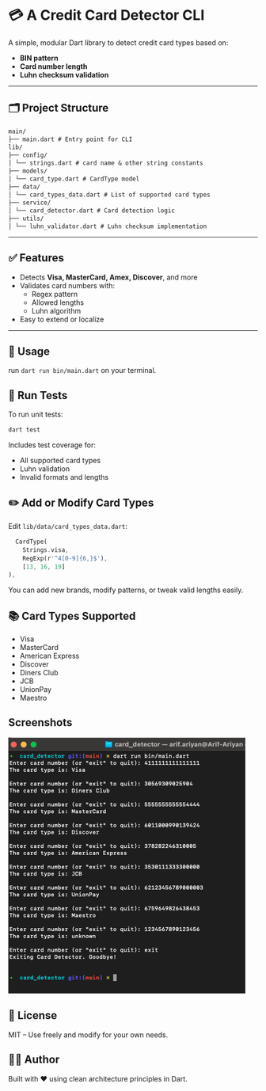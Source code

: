 # 💳 A Credit Card Detector CLI

A simple, modular Dart library to detect credit card types based on:
- **BIN pattern**
- **Card number length**
- **Luhn checksum validation**

---

## 🗂️ Project Structure

```
main/
├── main.dart # Entry point for CLI
lib/
├── config/
│ └── strings.dart # card name & other string constants
├── models/
│ └── card_type.dart # CardType model
├── data/
│ └── card_types_data.dart # List of supported card types
├── service/
│ └── card_detector.dart # Card detection logic
├── utils/
│ └── luhn_validator.dart # Luhn checksum implementation
```

---

## ✅ Features

- Detects **Visa, MasterCard, Amex, Discover**, and more
- Validates card numbers with:
    - Regex pattern
    - Allowed lengths
    - Luhn algorithm
- Easy to extend or localize

---

## 🚀 Usage

run `dart run bin/main.dart` on your terminal.

## 🧪 Run Tests

To run unit tests:
```bash
dart test
```
Includes test coverage for:

- All supported card types
- Luhn validation
- Invalid formats and lengths

## ✏️ Add or Modify Card Types
Edit `lib/data/card_types_data.dart`:
```dart
  CardType(
    Strings.visa,
    RegExp(r'^4[0-9]{6,}$'),
    [13, 16, 19]
),
```
You can add new brands, modify patterns, or tweak valid lengths easily.

## 📚 Card Types Supported
- Visa
- MasterCard
- American Express
- Discover
- Diners Club
- JCB
- UnionPay
- Maestro

## Screenshots
![A Credit Card Detector CLI](screenshot/screenshot.png "A Credit Card Detector CLI")

## 🧠 License
MIT – Use freely and modify for your own needs.

## 👨‍💻 Author
Built with ❤️ using clean architecture principles in Dart.